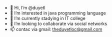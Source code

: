 - 👋 Hi, I’m @duyetl
- 👀 I’m interested in java programming language
- 🌱 I’m currently stadying in IT college
- 💞️ I’m looking to collaborate via social networks
- 📫 contac via gmail: theduyetloc@gmail.com

<!---
duyetl/duyetl is a ✨ special ✨ repository because its `README.md` (this file) appears on your GitHub profile.
You can click the Preview link to take a look at your changes.
--->
